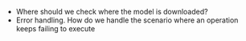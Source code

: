 - Where should we check where the model is downloaded?
- Error handling. How do we handle the scenario where an operation keeps failing to execute
